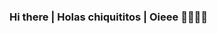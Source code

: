 ### Hi there | Holas chiquititos | Oieee 👋✨✨✨
</br>
<!--
**annamatias/annamatias** is a ✨ _special_ ✨ repository because its `README.md` (this file) appears on your GitHub profile.

Here are some ideas to get you started:

- 🔭 I’m currently working on ...
- 🌱 I’m currently learning ...
- 👯 I’m looking to collaborate on ...
- 🤔 I’m looking for help with ...
- 💬 Ask me about ...
- 📫 How to reach me: ...
- 😄 Pronouns: ...
- ⚡ Fun fact: ...

Escolha um idioma: português | español | inglês 
-->

😄 Yo soy Anna, tengo 18 años. </br>
🔭 Estoy trabajando en análisis de sistemas en la multinacional italiana, Engineering del Brasil. 🔭</br>
🌱 Curso en el universidad impacta, análisis y desarrollo de sistemas, que finaliza a finales de este año! 🌱</br>
🌱 El momento estoy centrada en la lenguaje python y aquí tu encontrarás ejercicios e proyectos desarrolados. 🌱</br>
🌱 También estoy viendo shell cript que es muy importante en la área en que trabajo. 🌱</br>
</br>
💬 Sobre mí: 💬</br>
Soy mucho creativa, estoy siempre estudiando, leyendo, yo admito que tengo un enamorado por tecnología y medicina jajajja, por cuenta de ello estoy trabajando en un proyecto científico que combina IA con salud.</br>
</br>
📫 Como encontrarme heuehuehueh:</br>
</br>
https://www.linkedin.com/in/anna-karoliny-matias-dos-santos/  e-mail: annamatiask@gmail.com
</br>
⚡ Un hecho: yo viajo en la mayonesa hahahahha ⚡
